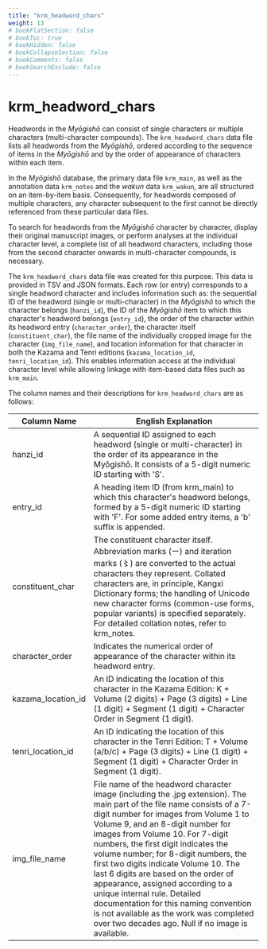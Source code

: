 ```yaml
---
title: "krm_headword_chars"
weight: 13
# bookFlatSection: false
# bookToc: true
# bookHidden: false
# bookCollapseSection: false
# bookComments: false
# bookSearchExclude: false
---
```


# krm_headword_chars



Headwords in the *Myōgishō* can consist of single characters or multiple characters (multi-character compounds). The `krm_headword_chars` data file lists all headwords from the *Myōgishō*, ordered according to the sequence of items in the *Myōgishō* and by the order of appearance of characters within each item.

In the *Myōgishō* database, the primary data file `krm_main`, as well as the annotation data `krm_notes` and the *wakun* data `krm_wakun`, are all structured on an item-by-item basis. Consequently, for headwords composed of multiple characters, any character subsequent to the first cannot be directly referenced from these particular data files.


To search for headwords from the *Myōgishō* character by character, display their original manuscript images, or perform analyses at the individual character level, a complete list of all headword characters, including those from the second character onwards in multi-character compounds, is necessary.

The `krm_headword_chars` data file was created for this purpose. This data is provided in TSV and JSON formats. Each row (or entry) corresponds to a single headword character and includes information such as: the sequential ID of the headword (single or multi-character) in the *Myōgishō* to which the character belongs (`hanzi_id`), the ID of the *Myōgishō* item to which this character's headword belongs (`entry_id`), the order of the character within its headword entry (`character_order`), the character itself (`constituent_char`), the file name of the individually cropped image for the character (`img_file_name`), and location information for that character in both the Kazama and Tenri editions (`kazama_location_id`, `tenri_location_id`). This enables information access at the individual character level while allowing linkage with item-based data files such as `krm_main`.

The column names and their descriptions for `krm_headword_chars` are as follows:


| Column Name    | English Explanation     |
|--------------------|-------------------------------------------------------------------------------------------------------------------------|
| hanzi_id           | A sequential ID assigned to each headword (single or multi-character) in the order of its appearance in the Myōgishō. It consists of a 5-digit numeric ID starting with 'S'.              |
| entry_id           | A heading item ID (from krm_main) to which this character's headword belongs, formed by a 5-digit numeric ID starting with 'F'. For some added entry items, a 'b' suffix is appended.          |
| constituent_char   | The constituent character itself. Abbreviation marks (ー) and iteration marks (〻) are converted to the actual characters they represent. Collated characters are, in principle, Kangxi Dictionary forms; the handling of Unicode new character forms (common-use forms, popular variants) is specified separately. For detailed collation notes, refer to krm_notes.               |
| character_order    | Indicates the numerical order of appearance of the character within its headword entry.       |
| kazama_location_id | An ID indicating the location of this character in the Kazama Edition: K + Volume (2 digits) + Page (3 digits) + Line (1 digit) + Segment (1 digit) + Character Order in Segment (1 digit).            |
| tenri_location_id  | An ID indicating the location of this character in the Tenri Edition: T + Volume (a/b/c) + Page (3 digits) + Line (1 digit) + Segment (1 digit) + Character Order in Segment (1 digit).          |
| img_file_name      | File name of the headword character image (including the .jpg extension). The main part of the file name consists of a 7-digit number for images from Volume 1 to Volume 9, and an 8-digit number for images from Volume 10. For 7-digit numbers, the first digit indicates the volume number; for 8-digit numbers, the first two digits indicate Volume 10. The last 6 digits are based on the order of appearance, assigned according to a unique internal rule. Detailed documentation for this naming convention is not available as the work was completed over two decades ago. Null if no image is available. |